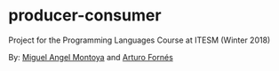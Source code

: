 # producer-consumer
Project for the Programming Languages Course at ITESM (Winter 2018)

By: [Miguel Angel Montoya](https://github.com/miguel-mzbi) and [Arturo Fornés](https://github.com/fornesarturo)

